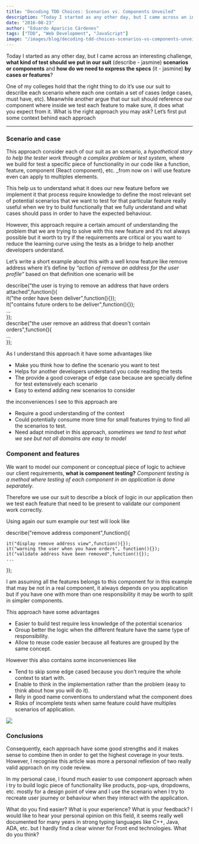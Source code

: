 ```yaml
---
title: "Decoding TDD Choices: Scenarios vs. Components Unveiled"
description: "Today I started as any other day, but I came across an interesting challenge, what kind of test should we put in our suit (describe..."
date: "2016-08-23"
author: "Eduardo Aparicio Cárdenes"
tags: ["TDD", "Web Development", "JavaScript"]
image: "/images/blog/decoding-tdd-choices-scenarios-vs-components-unveiled-frontmatter.png"
---
```


Today I started as any other day, but I came across an interesting challenge, **what kind of test should we put in our suit** (describe - jasmine) **scenarios or components** and **how do we need to express the specs** (it - jasmine) **by cases or features**?

One of my colleges hold that the right thing to do it’s use our suit to describe each scenario where each one contain a set of cases (edge cases, must have, etc). Meanwhile another argue that our suit should reference our component where inside we test each feature to make sure, it does what you expect from it. What is the right approach you may ask? Let’s first put some context behind each approach

* * *

### Scenario and case

This approach consider each of our suit as an scenario, a _hypothetical story to help the tester work through a complex problem or test system,_ where we build for test a specific piece of functionality in our code like a function, feature, component (React component), etc. _from now on i will use feature even can apply to multiples elements.

This help us to understand what it does our new feature before we implement it that process require knowledge to define the most relevant set of potential scenarios that we want to test for that particular feature really useful when we try to build functionally that we fully understand and what cases should pass in order to have the expected behaviour.

However, this approach require a certain amount of understanding the problem that we are trying to solve with this new feature and it’s not always possible but it worth to try if the requirements are critical or you want to reduce the learning curve using the tests as a bridge to help another developers understand.

Let’s write a short example about this with a well know feature like remove address where it’s define by _“action of remove an address for the user profile”_ based on that definition one scenario will be

describe("the user is trying to remove an address that have orders attached",function(){  
    it("the order have been deliver",function(){});  
    it("contains future orders to be deliver",function(){});  
    ...  
});  
describe("the user remove an address that doesn't contain orders",function(){  
    ...  
});

As I understand this approach it have some advantages like

*   Make you think how to define the scenario you want to test
*   Helps for another developers understand you code reading the tests
*   The provide a good coverage of edge case because are specially define for test extensively each scenario
*   Easy to extend adding new scenarios to consider

the inconveniences I see to this approach are

*   Require a good understanding of the context
*   Could potentially consume more time for small features trying to find all the scenarios to test.
*   Need adapt mindset in this approach, _sometimes we tend to test what we see but not all domains are easy to model_

### Component and features

We want to model our component or conceptual piece of logic to achieve our client requirements, **what is component testing?** _Component testing is a method where testing of each component in an application is done separately_.

Therefore we use our suit to describe a block of logic in our application then we test each feature that need to be present to validate our component work correctly.

Using again our sum example our test will look like

describe("remove address component",function(){

    it("display remove address view",function(){});  
    it("warning the user when you have orders", function(){});  
    it("validate address have been removed",function(){});  
    ...  
});

I am assuming all the features belongs to this component for in this example that may be not in a real component, it always depends on you application but if you have one with more than one responsibility it may be worth to split in simpler components.

This approach have some advantages

*   Easier to build test require less knowledge of the potential scenarios
*   Group better the logic when the different feature have the same type of responsibility.
*   Allow to reuse code easier because all features are grouped by the same concept.

However this also contains some inconveniences like

*   Tend to skip some edge cased because you don’t require the whole context to start with.
*   Enable to think in the implementation rather than the problem (easy to think about how you will do it).
*   Rely in good name conventions to understand what the component does
*   Risks of incomplete tests when same feature could have multiples scenarios of application.

![](/images/blog/decoding-tdd-choices-scenarios-vs-components-unveiled-markdown.jpeg)

### Conclusions

Consequently, each approach have some good strengths and it makes sense to combine then in order to get the highest coverage in your tests. However, I recognise this article was more a personal reflexion of two really valid approach on my code review.

In my personal case, I found much easier to use component approach when i try to build logic piece of functionality like products, pop-ups, dropdowns, etc. mostly for a design point of view and I use the scenario when I try to recreate user journey or behaviour when they interact with the application.

What do you find easier? What is your experience? What is your feedback? I would like to hear your personal opinion on this field, it seems really well documented for many years in strong typing languages like C++, Java, ADA, etc. but I hardly find a clear winner for Front end technologies. What do you think?